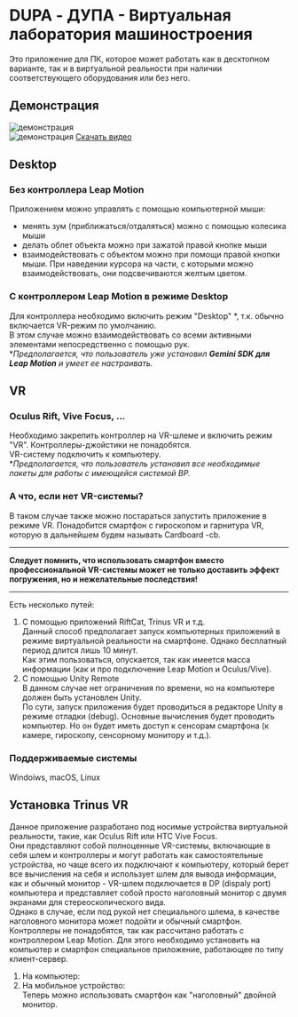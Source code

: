 # DUPA - ДУПА - Виртуальная лаборатория машиностроения #

Это приложение для ПК, которое может работать как в десктопном варианте, так и в виртуальной реальности при наличии соответствующего оборудования или без него.  

## Демонстрация ##
![демонстрация](https://github.com/LeoKhariton/Dupa/blob/main/видео%20демонстрация.gif)  
![демонстрация](https://github.com/LeoKhariton/Dupa/blob/main/демонстрация%202.gif)
[Скачать видео](https://github.com/LeoKhariton/Dupa/blob/main/VirLab_001%202023-02-25%2021-25-47%20(online-video-cutter.com).mp4)  
## Desktop ##
### Без контроллера Leap Motion ###
Приложением можно управлять с помощью компьютерной мыши:
- менять зум (приближаться/отдаляться) можно с помощью колесика мыши
- делать облет объекта можно при зажатой правой кнопке мыши
- взаимодействовать с объектом можно при помощи правой кнопки мыши. При наведении курсора на части, с которыми можно взаимодействовать, они подсвечиваются желтым цветом.  
### С контроллером Leap Motion в режиме Desktop ###
Для контроллера необходимо включить режим "Desktop" *, т.к. обычно включается VR-режим по умолчанию.  
В этом случае можно взаимодействовать со всеми активными элементами непосредственно с помощью рук.  
**Предполагается, что пользователь уже установил **Gemini SDK для Leap Motion** и умеет ее настраивать.*
## VR ##
### Oculus Rift, Vive Focus, ... ###
Необходимо закрепить контроллер на VR-шлеме и включить режим "VR". Контроллеры-джойстики не понадобятся.  
VR-систему подключить к компьютеру.  
**Предполагается, что пользователь установил все необходимые пакеты для работы с имеющейся системой ВР.*  
### А что, если нет VR-системы? ###
В таком случае также можно постараться запустить приложение в режиме VR. Понадобится смартфон с гироскопом и гарнитура VR, которую в дальнейшем будем называть Cardboard -cb.  
*****
**Следует помнить, что использовать смартфон вместо профессиональной VR-системы может не только доставить эффект погружения, но и нежелательные последствия!**
*****
Есть несколько путей:  
1. С помощью приложений RiftCat, Trinus VR и т.д.  
Данный способ предполагает запуск компьютерных приложений в режиме виртуальной реальности на смартфоне. Однако бесплатный период длится лишь 10 минут.  
Как этим пользоваться, опускается, так как имеется масса информации (как и про подключение Leap Motion и Oculus/Vive).  
2. С помощью Unity Remote  
В данном случае нет ограничения по времени, но на компьютере должен быть установлен Unity.  
По сути, запуск приложения будет проводиться в редакторе Unity в режиме отладки (debug). Основные вычисления будет проводить компьютер. Но он будет иметь доступ к сенсорам смартфона (к камере, гироскопу, сенсорному монитору и т.д.).  
### Поддерживаемые системы ###
Windoiws, macOS, Linux
## Установка Trinus VR ##
Данное приложение разработано под носимые устройства виртуальной реальности, такие, как Oculus Rift или HTC Vive Focus.  
Они представляют собой полноценные VR-системы, включающие в себя шлем и контроллеры и могут работать как самостоятельные устройства, но чаще всего их подключают к компьютеру, который берет все вычисления на себя и использует шлем для вывода информации, как и обычный монитор - VR-шлем подключается в DP (dispaly port) компьютера и представляет собой просто наголовный монитор с двумя экранами для стереоскопического вида.  
Однако в случае, если под рукой нет специального шлема, в качестве наголовного монитора может подойти и обычный смартфон. Контроллеры не понадобятся, так как рассчитано работать с контроллером Leap Motion. Для этого необходимо установить на компьютер и смартфон специальное приложение, работающее по типу клиент-сервер.  
1. На компьютер:  
2. На мобильное устройство:  
Теперь можно использовать смартфон как "наголовный" двойной монитор.  
